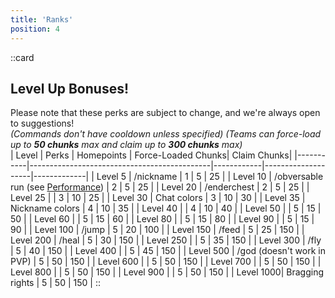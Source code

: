 ```yaml
---
title: 'Ranks'
position: 4
---
```

::card
## Level Up Bonuses!
Please note that these perks are subject to change, and we're always open to suggestions!  
_(Commands don't have cooldown unless specified) (Teams can force-load up to **50 chunks** max and claim up to **300 chunks** max)_
<br>
| Level     | Perks                                       | Homepoints | Force-Loaded Chunks| Claim Chunks| 
|-----------|---------------------------------------------|------------|--------------------|-------------|
| Level 5   | /nickname                                   | 1          | 5                  | 25          | 
| Level 10  | /obversable run (see [Performance](/docs/getting-started/performance))                                            | 2          | 5                  | 25          | 
| Level 20  | /enderchest                                 | 2          | 5                  | 25          | 
| Level 25  |                                             | 3          | 10                 | 25          | 
| Level 30  | Chat colors                                 | 3          | 10                 | 30          | 
| Level 35  | Nickname colors                             | 4          | 10                 | 35          | 
| Level 40  |                                             | 4          | 10                 | 40          | 
| Level 50  |                                             | 5          | 15                 | 50          | 
| Level 60  |                                             | 5          | 15                 | 60          | 
| Level 80  |                                             | 5          | 15                 | 80          | 
| Level 90  |                                             | 5          | 15                 | 90          | 
| Level 100 | /jump                                       | 5          | 20                 | 100         | 
| Level 150 | /feed                                       | 5          | 25                 | 150         | 
| Level 200 | /heal                                       | 5          | 30                 | 150         | 
| Level 250 |                                             | 5          | 35                 | 150         | 
| Level 300 | /fly                                        | 5          | 40                 | 150         | 
| Level 400 |                                             | 5          | 45                 | 150         | 
| Level 500 | /god (doesn't work in PVP)                  | 5          | 50                 | 150         | 
| Level 600 |                                             | 5          | 50                 | 150         | 
| Level 700 |                                             | 5          | 50                 | 150         | 
| Level 800 |                                             | 5          | 50                 | 150         | 
| Level 900 |                                             | 5          | 50                 | 150         | 
| Level 1000| Bragging rights                             | 5          | 50                 | 150         |
::